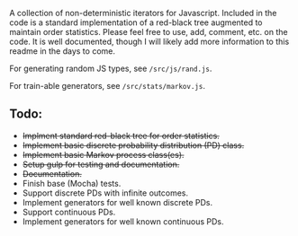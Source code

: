 A collection of non-deterministic iterators for Javascript.  Included in the code is a standard implementation of a red-black tree augmented to maintain order statistics.  Please feel free to use, add, comment, etc. on the code.  It is well documented, though I will likely add more information to this readme in the days to come.

For generating random JS types, see `/src/js/rand.js`.

For train-able generators, see `/src/stats/markov.js`.


## Todo:

- ~~Implment standard red-black tree for order statistics.~~
- ~~Implement basic discrete probability distribution (PD) class.~~
- ~~Implement basic Markov process class(es).~~
- ~~Setup gulp for testing and documentation.~~
- ~~Documentation.~~
- Finish base (Mocha) tests.
- Support discrete PDs with infinite outcomes.
- Implement generators for well known discrete PDs.
- Support continuous PDs.
- Implement generators for well known continuous PDs.
